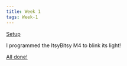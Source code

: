 ```yaml
---
title: Week 1
tags: Week-1
---
```


[Setup](https://i.ibb.co/wKNdNfk/2.jpg)

I programmed the ItsyBitsy M4 to blink its light!

[All done!](https://i.ibb.co/X3CvQWf/7.jpg)
